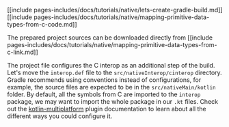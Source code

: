 [[include pages-includes/docs/tutorials/native/lets-create-gradle-build.md]]
[[include pages-includes/docs/tutorials/native/mapping-primitive-data-types-from-c-code.md]]

The prepared project sources can be downloaded directly from
[[include pages-includes/docs/tutorials/native/mapping-primitive-data-types-from-c-link.md]]


The project file configures the C interop as an additional step of the build.
Let's move the `interop.def` file to the `src/nativeInterop/cinterop` directory.
Gradle recommends using conventions instead of configurations,
for example, the source files are expected to be in the `src/nativeMain/kotlin` folder.
By default, all the symbols from C are imported to the `interop` package,
we may want to import the whole package in our `.kt` files.
Check out the [kotlin-multiplatform](https://kotlinlang.org/docs/reference/mpp-discover-project.html#multiplatform-plugin)
plugin documentation to learn about all the different ways you could configure it.
